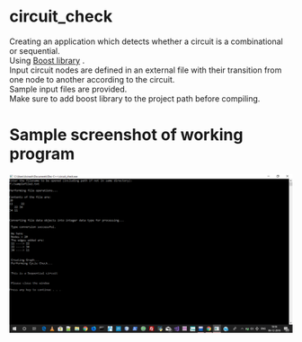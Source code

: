 # circuit_check

Creating an application which detects whether a circuit is a combinational or sequential.<br>
Using <a href="https://www.boost.org/">Boost library</a> .<br>
Input circuit nodes are defined in an external file with their transition from one node to another according to the circuit.<br>
Sample input files are provided.<br>
Make sure to add boost library to the project path before compiling.<br>
# Sample screenshot of working program
<img src ="https://raw.githubusercontent.com/aviborn2fly/circuit_check/master/sample_screenshot.png">
